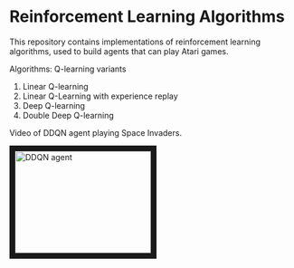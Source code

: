 # Reinforcement Learning Algorithms
This repository contains implementations of reinforcement learning algorithms, used to build agents that can play Atari games.

Algorithms:
Q-learning variants

1. Linear Q-learning
2. Linear Q-Learning with experience replay
3. Deep Q-learning
4. Double Deep Q-learning

Video of DDQN agent playing Space Invaders.

<a href="http://www.youtube.com/watch?feature=player_embedded&v=9wUTOk3J89Q
" target="_blank"><img src="http://img.youtube.com/vi/9wUTOk3J89Q/0.jpg" 
alt="DDQN agent" width="240" height="180" border="10" /></a>
